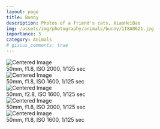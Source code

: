 ```yaml
---
layout: page
title: Bunny
description: Photos of a friend's cats, XiaoHeiBao
img: /assets/img/photography/animals/bunny/1I8A0621.jpg
importance: 5
category: Animals
# giscus_comments: true
---
```


<div class="text-center">
  <img src="/assets/img/photography/animals/bunny/1I8A0617.jpg" class="mx-auto d-block img-fluid rounded z-depth-1" alt="Centered Image">
</div>
<div class="caption">
    50mm, f1.8, ISO 2000, 1/125 sec
</div>

<div class="text-center">
  <img src="/assets/img/photography/animals/bunny/1I8A0613.jpg" class="mx-auto d-block img-fluid rounded z-depth-1" alt="Centered Image">
</div>
<div class="caption">
    50mm, f1.8, ISO 1600, 1/125 sec
</div>

<div class="text-center">
  <img src="/assets/img/photography/animals/bunny/1I8A0602.jpg" class="mx-auto d-block img-fluid rounded z-depth-1" alt="Centered Image">
</div>
<div class="caption">
    50mm, f2.8, ISO 1600, 1/125 sec
</div>

<div class="text-center">
  <img src="/assets/img/photography/animals/bunny/1I8A0621.jpg" class="mx-auto d-block img-fluid rounded z-depth-1" alt="Centered Image">
</div>
<div class="caption">
    50mm, f1.8, ISO 2000, 1/125 sec
</div>

<div class="text-center">
  <img src="/assets/img/photography/animals/bunny/1I8A0607.jpg" class="mx-auto d-block img-fluid rounded z-depth-1" alt="Centered Image">
</div>
<div class="caption">
    50mm, f1.8, ISO 1600, 1/125 sec
</div>